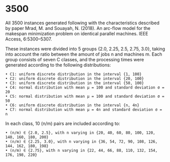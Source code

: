# 3500

All 3500 instances generated following with the characteristics described by paper Mrad, M. and Souayah, N. (2018). An arc-flow model for the makespan minimization problem on identical parallel machines. IEEE Access, 6:5300–5307.

These instances were divided into 5 groups {2.0, 2.25, 2.5, 2.75, 3.0}, taking into account the ratio between the amount of jobs n and machines m. Each group consists of seven C classes, and the processing times were generated according to the following distributions:

    • C1: uniform discrete distribution in the interval {1, 100}
    • C2: uniform discrete distribution in the interval {20, 100}
    • C3: uniform discrete distribution in the interval {50, 100}
    • C4: normal distribution with mean μ = 100 and standard deviation σ = 20
    • C5: normal distribution with mean μ = 100 and standard deviation σ = 50
    • C6: uniform discrete distribution in the interval {n, 4n}
    • C7: normal distribution with mean μ = 4n and standard deviation σ = n

In each class, 10 (n/m) pairs are included according to:

    • (n/m) ∈ {2.0, 2.5}, with n varying in {20, 40, 60, 80, 100, 120, 140, 160, 180, 200}
    • (n/m) ∈ {2.25, 3.0}, with n varying in {36, 54, 72, 90, 108, 126, 144, 162, 180, 198}
    • (n/m) ∈ {2.75}, with n varying in {22, 44, 66, 88, 110, 132, 154, 176, 198, 220}
